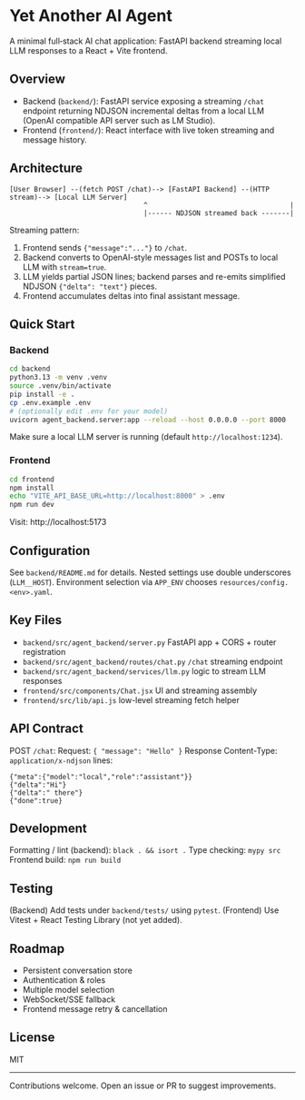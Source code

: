 # Yet Another AI Agent

A minimal full‑stack AI chat application: FastAPI backend streaming local LLM responses to a React + Vite frontend.

## Overview
- Backend (`backend/`): FastAPI service exposing a streaming `/chat` endpoint returning NDJSON incremental deltas from a local LLM (OpenAI compatible API server such as LM Studio).
- Frontend (`frontend/`): React interface with live token streaming and message history.

## Architecture
```
[User Browser] --(fetch POST /chat)--> [FastAPI Backend] --(HTTP stream)--> [Local LLM Server]
                                 ^                                   |
                                 |------ NDJSON streamed back -------|
```
Streaming pattern:
1. Frontend sends `{"message":"..."}` to `/chat`.
2. Backend converts to OpenAI-style messages list and POSTs to local LLM with `stream=true`.
3. LLM yields partial JSON lines; backend parses and re-emits simplified NDJSON `{"delta": "text"}` pieces.
4. Frontend accumulates deltas into final assistant message.

## Quick Start
### Backend
```bash
cd backend
python3.13 -m venv .venv
source .venv/bin/activate
pip install -e .
cp .env.example .env
# (optionally edit .env for your model)
uvicorn agent_backend.server:app --reload --host 0.0.0.0 --port 8000
```
Make sure a local LLM server is running (default `http://localhost:1234`).

### Frontend
```bash
cd frontend
npm install
echo "VITE_API_BASE_URL=http://localhost:8000" > .env
npm run dev
```
Visit: http://localhost:5173

## Configuration
See `backend/README.md` for details. Nested settings use double underscores (`LLM__HOST`). Environment selection via `APP_ENV` chooses `resources/config.<env>.yaml`.

## Key Files
- `backend/src/agent_backend/server.py` FastAPI app + CORS + router registration
- `backend/src/agent_backend/routes/chat.py` `/chat` streaming endpoint
- `backend/src/agent_backend/services/llm.py` logic to stream LLM responses
- `frontend/src/components/Chat.jsx` UI and streaming assembly
- `frontend/src/lib/api.js` low-level streaming fetch helper

## API Contract
POST `/chat`:
Request: `{ "message": "Hello" }`
Response Content-Type: `application/x-ndjson` lines:
```
{"meta":{"model":"local","role":"assistant"}}
{"delta":"Hi"}
{"delta":" there"}
{"done":true}
```

## Development
Formatting / lint (backend): `black . && isort .`
Type checking: `mypy src`
Frontend build: `npm run build`

## Testing
(Backend) Add tests under `backend/tests/` using `pytest`.
(Frontend) Use Vitest + React Testing Library (not yet added).

## Roadmap
- Persistent conversation store
- Authentication & roles
- Multiple model selection
- WebSocket/SSE fallback
- Frontend message retry & cancellation

## License
MIT

---
Contributions welcome. Open an issue or PR to suggest improvements.
